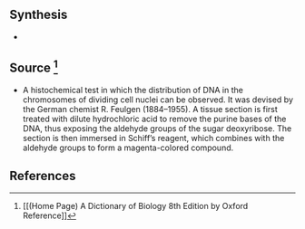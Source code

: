## Synthesis
- 
## Source [^1]
- A histochemical test in which the distribution of DNA in the chromosomes of dividing cell nuclei can be observed. It was devised by the German chemist R. Feulgen (1884–1955). A tissue section is first treated with dilute hydrochloric acid to remove the purine bases of the DNA, thus exposing the aldehyde groups of the sugar deoxyribose. The section is then immersed in Schiff’s reagent, which combines with the aldehyde groups to form a magenta-colored compound.
## References

[^1]: [[(Home Page) A Dictionary of Biology 8th Edition by Oxford Reference]]
